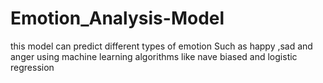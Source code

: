 # Emotion_Analysis-Model
this model can predict different types of emotion Such as happy ,sad  and anger using machine learning algorithms like nave biased and logistic regression 
